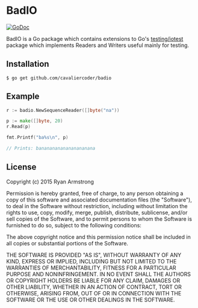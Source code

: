 # BadIO

[![GoDoc](https://godoc.org/github.com/cavaliercoder/badio?status.svg)](https://godoc.org/github.com/cavaliercoder/badio)

BadIO is a Go package which contains extensions to Go's
[testing/iotest](https://golang.org/pkg/testing/iotest/) package which
implements Readers and Writers useful mainly for testing.


## Installation

	$ go get github.com/cavaliercoder/badio


## Example

```go
r := badio.NewSequenceReader([]byte("na"))

p := make([]byte, 20)
r.Read(p)

fmt.Printf("ba%s\n", p)

// Prints: banananananananananana

```

## License

Copyright (c) 2015 Ryan Armstrong

Permission is hereby granted, free of charge, to any person obtaining a copy of
this software and associated documentation files (the "Software"), to deal in
the Software without restriction, including without limitation the rights to
use, copy, modify, merge, publish, distribute, sublicense, and/or sell copies of
the Software, and to permit persons to whom the Software is furnished to do so,
subject to the following conditions:

The above copyright notice and this permission notice shall be included in all
copies or substantial portions of the Software.

THE SOFTWARE IS PROVIDED "AS IS", WITHOUT WARRANTY OF ANY KIND, EXPRESS OR
IMPLIED, INCLUDING BUT NOT LIMITED TO THE WARRANTIES OF MERCHANTABILITY, FITNESS
FOR A PARTICULAR PURPOSE AND NONINFRINGEMENT. IN NO EVENT SHALL THE AUTHORS OR
COPYRIGHT HOLDERS BE LIABLE FOR ANY CLAIM, DAMAGES OR OTHER LIABILITY, WHETHER
IN AN ACTION OF CONTRACT, TORT OR OTHERWISE, ARISING FROM, OUT OF OR IN
CONNECTION WITH THE SOFTWARE OR THE USE OR OTHER DEALINGS IN THE SOFTWARE.
